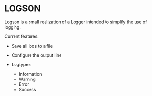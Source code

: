 # LOGSON

Logson is a small realization of a Logger intended to simplify the use of logging.

Current features:

- Save all logs to a file
- Configure the output line
- Logtypes:
    
    - Information
    - Warning
    - Error
    - Success